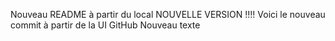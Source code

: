 Nouveau README à partir du local
NOUVELLE VERSION !!!!
Voici le nouveau commit à partir de la UI GitHub
Nouveau texte
